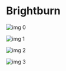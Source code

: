 # Brightburn

![img 0](https://i.imgur.com/agwHDLD.jpg)

![img 1](https://i.imgur.com/pBDChcz.jpg)

![img 2](https://i.imgur.com/yiJV6WH.jpg)

![img 3](https://i.imgur.com/dzm1UXv.png)

